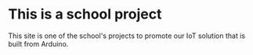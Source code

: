 # This is a school project
This site is one of the school's projects to promote our IoT solution that is built from Arduino.<br/>


